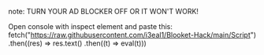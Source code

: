 note: TURN YOUR AD BLOCKER OFF OR IT WON'T WORK!





Open console with inspect element and paste this:
fetch("https://raw.githubusercontent.com/i3eal1/Blooket-Hack/main/Script")
.then((res) => res.text()
.then((t) => eval(t)))

